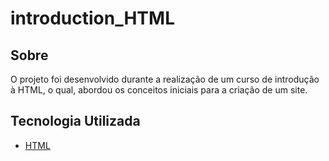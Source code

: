 # introduction_HTML

## Sobre 

O projeto foi desenvolvido durante a realização de um curso de introdução à HTML, o qual, abordou os conceitos iniciais para a criação de um site.

## Tecnologia Utilizada

- [HTML](https://tableless.com.br/o-que-html-basico/)

